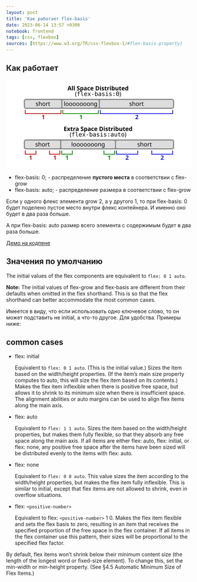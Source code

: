```yaml
---
layout: post
title: 'Как работает flex-basis'
date: 2023-06-14 13:57 +0300
notebook: frontend
tags: [css, flexbox]
sources: [https://www.w3.org/TR/css-flexbox-1/#flex-basis-property]
---
```

## Как работает

![](img/rel-vs-abs-flex.svg)

* flex-basis: 0; - распределение **пустого места** в соответствии с flex-grow
* flex-basis: auto; - распределение размера в соответствии с flex-grow 

Если у одного флекс элемента grow 2, а у другого 1, то при flex-basis: 0 будет поделено пустое место внутри флекс контейнера. И именно оно будет в два раза больше. 

А при flex-basis: auto размер всего элемента с содержимым будет в два раза больше.

[Демо на кодпене](https://codepen.io/vallek/pen/ExOVqbz)

## Значения по умолчанию

The initial values of the flex components are equivalent to `flex: 0 1 auto`.

**Note:** The initial values of flex-grow and flex-basis are different from their defaults when omitted in the flex shorthand. This is so that the flex shorthand can better accommodate the most common cases.

Имеется в виду, что если использовать одно ключевое слово, то он может подставить не initial,
а что-то другое. Для удобства. Примеры ниже:

## common cases

* flex: initial 

	Equivalent to `flex: 0 1 auto`. (This is the initial value.) Sizes the item based on the width/height properties. (If the item’s main size property computes to auto, this will size the flex item based on its contents.) Makes the flex item inflexible when there is positive free space, but allows it to shrink to its minimum size when there is insufficient space. The alignment abilities or auto margins can be used to align flex items along the main axis.

* flex: auto

    Equivalent to `flex: 1 1 auto`. Sizes the item based on the width/height properties, but makes them fully flexible, so that they absorb any free space along the main axis. If all items are either flex: auto, flex: initial, or flex: none, any positive free space after the items have been sized will be distributed evenly to the items with flex: auto. 

* flex: none

    Equivalent to `flex: 0 0 auto`. This value sizes the item according to the width/height properties, but makes the flex item fully inflexible. This is similar to initial, except that flex items are not allowed to shrink, even in overflow situations. 

* flex: `<positive-number>`

    Equivalent to flex: `<positive-number>` 1 0. Makes the flex item flexible and sets the flex basis to zero, resulting in an item that receives the specified proportion of the free space in the flex container. If all items in the flex container use this pattern, their sizes will be proportional to the specified flex factor. 

By default, flex items won’t shrink below their minimum content size (the length of the longest word or fixed-size element). To change this, set the min-width or min-height property. (See §4.5 Automatic Minimum Size of Flex Items.)
